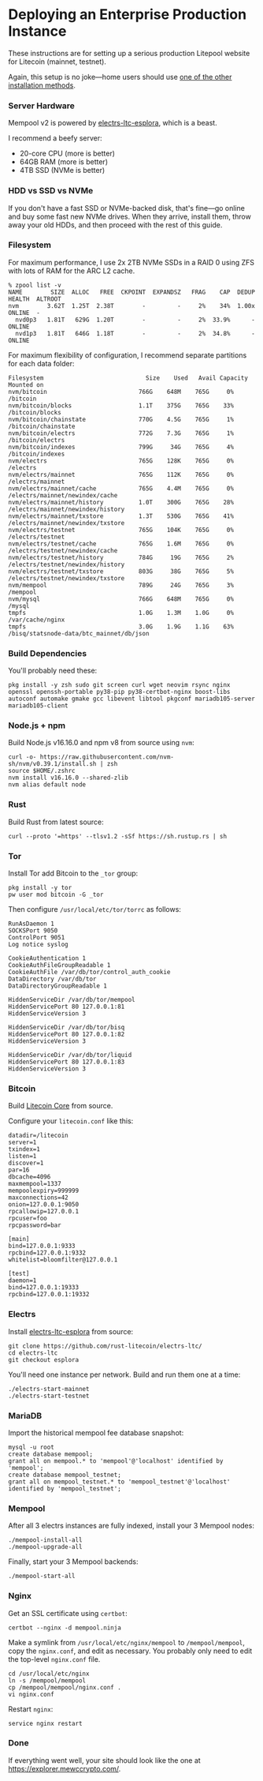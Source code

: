 # Deploying an Enterprise Production Instance

These instructions are for setting up a serious production Litepool website for Litecoin (mainnet, testnet).

Again, this setup is no joke—home users should use [one of the other installation methods](../#installation-methods).

### Server Hardware

Mempool v2 is powered by [electrs-ltc-esplora](https://github.com/rust-litecoin/electrs-ltc/tree/esplora), which is a beast.

I recommend a beefy server:

- 20-core CPU (more is better)
- 64GB RAM (more is better)
- 4TB SSD (NVMe is better)

### HDD vs SSD vs NVMe

If you don't have a fast SSD or NVMe-backed disk, that's fine—go online and buy some fast new NVMe drives. When they arrive, install them, throw away your old HDDs, and then proceed with the rest of this guide.

### Filesystem

For maximum performance, I use 2x 2TB NVMe SSDs in a RAID 0 using ZFS with lots of RAM for the ARC L2 cache.

```
% zpool list -v
NAME        SIZE  ALLOC   FREE  CKPOINT  EXPANDSZ   FRAG    CAP  DEDUP    HEALTH  ALTROOT
nvm        3.62T  1.25T  2.38T        -         -     2%    34%  1.00x    ONLINE  -
  nvd0p3   1.81T   629G  1.20T        -         -     2%  33.9%      -  ONLINE
  nvd1p3   1.81T   646G  1.18T        -         -     2%  34.8%      -  ONLINE
```

For maximum flexibility of configuration, I recommend separate partitions for each data folder:

```
Filesystem                             Size    Used   Avail Capacity  Mounted on
nvm/bitcoin                          766G    648M    765G     0%    /bitcoin
nvm/bitcoin/blocks                   1.1T    375G    765G    33%    /bitcoin/blocks
nvm/bitcoin/chainstate               770G    4.5G    765G     1%    /bitcoin/chainstate
nvm/bitcoin/electrs                  772G    7.3G    765G     1%    /bitcoin/electrs
nvm/bitcoin/indexes                  799G     34G    765G     4%    /bitcoin/indexes
nvm/electrs                          765G    128K    765G     0%    /electrs
nvm/electrs/mainnet                  765G    112K    765G     0%    /electrs/mainnet
nvm/electrs/mainnet/cache            765G    4.4M    765G     0%    /electrs/mainnet/newindex/cache
nvm/electrs/mainnet/history          1.0T    300G    765G    28%    /electrs/mainnet/newindex/history
nvm/electrs/mainnet/txstore          1.3T    530G    765G    41%    /electrs/mainnet/newindex/txstore
nvm/electrs/testnet                  765G    104K    765G     0%    /electrs/testnet
nvm/electrs/testnet/cache            765G    1.6M    765G     0%    /electrs/testnet/newindex/cache
nvm/electrs/testnet/history          784G     19G    765G     2%    /electrs/testnet/newindex/history
nvm/electrs/testnet/txstore          803G     38G    765G     5%    /electrs/testnet/newindex/txstore
nvm/mempool                          789G     24G    765G     3%    /mempool
nvm/mysql                            766G    648M    765G     0%    /mysql
tmpfs                                1.0G    1.3M    1.0G     0%    /var/cache/nginx
tmpfs                                3.0G    1.9G    1.1G    63%    /bisq/statsnode-data/btc_mainnet/db/json
```

### Build Dependencies

You'll probably need these:

```
pkg install -y zsh sudo git screen curl wget neovim rsync nginx openssl openssh-portable py38-pip py38-certbot-nginx boost-libs autoconf automake gmake gcc libevent libtool pkgconf mariadb105-server mariadb105-client
```

### Node.js + npm

Build Node.js v16.16.0 and npm v8 from source using `nvm`:

```
curl -o- https://raw.githubusercontent.com/nvm-sh/nvm/v0.39.1/install.sh | zsh
source $HOME/.zshrc
nvm install v16.16.0 --shared-zlib
nvm alias default node
```

### Rust

Build Rust from latest source:

```
curl --proto '=https' --tlsv1.2 -sSf https://sh.rustup.rs | sh
```

### Tor

Install Tor add Bitcoin to the `_tor` group:

```
pkg install -y tor
pw user mod bitcoin -G _tor
```

Then configure `/usr/local/etc/tor/torrc` as follows:

```
RunAsDaemon 1
SOCKSPort 9050
ControlPort 9051
Log notice syslog

CookieAuthentication 1
CookieAuthFileGroupReadable 1
CookieAuthFile /var/db/tor/control_auth_cookie
DataDirectory /var/db/tor
DataDirectoryGroupReadable 1

HiddenServiceDir /var/db/tor/mempool
HiddenServicePort 80 127.0.0.1:81
HiddenServiceVersion 3

HiddenServiceDir /var/db/tor/bisq
HiddenServicePort 80 127.0.0.1:82
HiddenServiceVersion 3

HiddenServiceDir /var/db/tor/liquid
HiddenServicePort 80 127.0.0.1:83
HiddenServiceVersion 3
```

### Bitcoin

Build [Litecoin Core](https://github.com/litecoin-project/litecoin) from source.

Configure your `litecoin.conf` like this:

```
datadir=/litecoin
server=1
txindex=1
listen=1
discover=1
par=16
dbcache=4096
maxmempool=1337
mempoolexpiry=999999
maxconnections=42
onion=127.0.0.1:9050
rpcallowip=127.0.0.1
rpcuser=foo
rpcpassword=bar

[main]
bind=127.0.0.1:9333
rpcbind=127.0.0.1:9332
whitelist=bloomfilter@127.0.0.1

[test]
daemon=1
bind=127.0.0.1:19333
rpcbind=127.0.0.1:19332
```

### Electrs

Install [electrs-ltc-esplora](https://github.com/rust-litecoin/electrs-ltc/tree/esplora) from source:

```
git clone https://github.com/rust-litecoin/electrs-ltc/
cd electrs-ltc
git checkout esplora
```

You'll need one instance per network. Build and run them one at a time:

```
./electrs-start-mainnet
./electrs-start-testnet
```

### MariaDB

Import the historical mempool fee database snapshot:

```
mysql -u root
create database mempool;
grant all on mempool.* to 'mempool'@'localhost' identified by 'mempool';
create database mempool_testnet;
grant all on mempool_testnet.* to 'mempool_testnet'@'localhost' identified by 'mempool_testnet';
```

### Mempool

After all 3 electrs instances are fully indexed, install your 3 Mempool nodes:

```
./mempool-install-all
./mempool-upgrade-all
```

Finally, start your 3 Mempool backends:

```
./mempool-start-all
```

### Nginx

Get an SSL certificate using `certbot`:

```
certbot --nginx -d mempool.ninja
```

Make a symlink from `/usr/local/etc/nginx/mempool` to `/mempool/mempool`, copy the `nginx.conf`, and edit as necessary. You probably only need to edit the top-level `nginx.conf` file.

```
cd /usr/local/etc/nginx
ln -s /mempool/mempool
cp /mempool/mempool/nginx.conf .
vi nginx.conf
```

Restart `nginx`:

```
service nginx restart
```

### Done

If everything went well, your site should look like the one at https://explorer.mewccrypto.com/.
